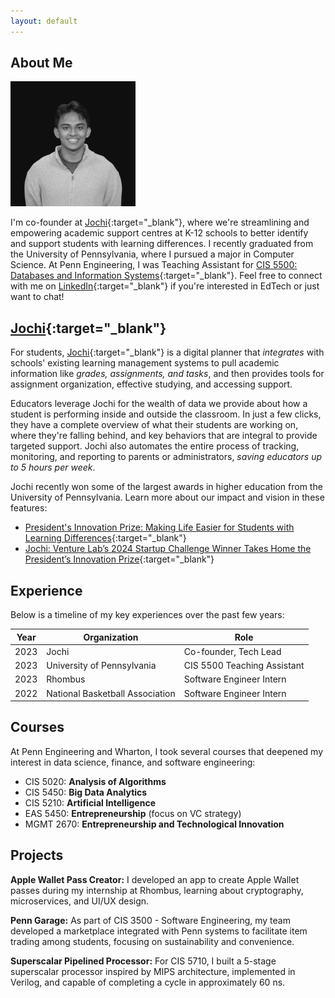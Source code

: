 ```yaml
---
layout: default
---
```


## About Me

<img src="rahulbw.jpeg" alt="Profile Picture" style="width:200px; height:auto;">

I'm co-founder at [Jochi](https://www.jochi.info/){:target="_blank"}, where we're streamlining and empowering academic support centres at K-12 schools to better identify and support students with learning differences. I recently graduated from the University of Pennsylvania, where I pursued a major in Computer Science. At Penn Engineering, I was Teaching Assistant for [CIS 5500: Databases and Information Systems](https://online.seas.upenn.edu/courses/cis-550-database-information-systems/){:target="_blank"}. Feel free to connect with me on [LinkedIn](https://www.linkedin.com/in/rahul-nambiar27/){:target="_blank"} if you're interested in EdTech or just want to chat!

## [Jochi](https://www.jochi.info/){:target="_blank"}

For students, [Jochi](https://www.jochi.info/){:target="_blank"} is a digital planner that *integrates* with schools' existing learning management systems to pull academic information like *grades, assignments, and tasks*, and then provides tools for assignment organization, effective studying, and accessing support.

Educators leverage Jochi for the wealth of data we provide about how a student is performing inside and outside the classroom. In just a few clicks, they have a complete overview of what their students are working on, where they're falling behind, and key behaviors that are integral to provide targeted support. Jochi also automates the entire process of tracking, monitoring, and reporting to parents or administrators, *saving educators up to 5 hours per week*.

Jochi recently won some of the largest awards in higher education from the University of Pennsylvania. Learn more about our impact and vision in these features:
- [President's Innovation Prize: Making Life Easier for Students with Learning Differences](https://penntoday.upenn.edu/news/presidents-innovation-prize-making-life-easier-students-learning-differences-jochi){:target="_blank"}
- [Jochi: Venture Lab’s 2024 Startup Challenge Winner Takes Home the President’s Innovation Prize](https://venturelab.upenn.edu/news/jochi-venture-labs-2024-startup-challenge-winner-takes-home-the-presidents-innovation-prize){:target="_blank"}


## Experience

Below is a timeline of my key experiences over the past few years:

| Year | Organization                      | Role                           |
|------|-----------------------------------|--------------------------------|
| 2023 | Jochi                             | Co-founder, Tech Lead          |
| 2023 | University of Pennsylvania        | CIS 5500 Teaching Assistant    |
| 2023 | Rhombus                           | Software Engineer Intern       |
| 2022 | National Basketball Association   | Software Engineer Intern       |

## Courses

At Penn Engineering and Wharton, I took several courses that deepened my interest in data science, finance, and software engineering:

- CIS 5020: **Analysis of Algorithms**
- CIS 5450: **Big Data Analytics**
- CIS 5210: **Artificial Intelligence**
- EAS 5450: **Entrepreneurship** (focus on VC strategy)
- MGMT 2670: **Entrepreneurship and Technological Innovation**

## Projects

**Apple Wallet Pass Creator:** I developed an app to create Apple Wallet passes during my internship at Rhombus, learning about cryptography, microservices, and UI/UX design.

**Penn Garage:** As part of CIS 3500 - Software Engineering, my team developed a marketplace integrated with Penn systems to facilitate item trading among students, focusing on sustainability and convenience.

**Superscalar Pipelined Processor:** For CIS 5710, I built a 5-stage superscalar processor inspired by MIPS architecture, implemented in Verilog, and capable of completing a cycle in approximately 60 ns.
